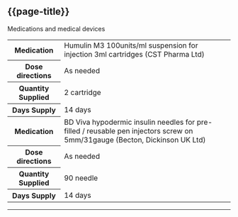 ## {{page-title}}

<div class="section-entry-block">
    <div class="section-entry-heading">
        Medications and medical devices
    </div>
    <table width="100%">
    <tbody>
        <tr>
        <th>Medication</th>
        <td>Humulin M3 100units/ml suspension for injection 3ml cartridges (CST Pharma Ltd)</td>
        </tr>
        <tr>
        <th>Dose directions</th>
        <td>As needed</td>
        </tr>
        <tr>
        <th>Quantity Supplied</th>
        <td>2 cartridge</td>
        </tr>
        <tr>
        <th>Days Supply</th>
        <td>14 days</td>
        </tr>
        <tr>
        <th>Medication</th>
        <td>BD Viva hypodermic insulin needles for pre-filled / reusable pen injectors screw on 5mm/31gauge (Becton, Dickinson UK Ltd)</td>
        </tr>
        <tr>
        <th>Dose directions</th>
        <td>As needed</td>
        </tr>
        <tr>
        <th>Quantity Supplied</th>
        <td>90 needle</td>
        </tr>
        <tr>
        <th>Days Supply</th>
        <td>14 days</td>
        </tr>
    </tbody>
    </table>
</div>

---